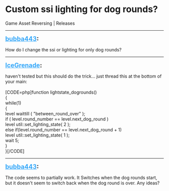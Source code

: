 # Custom ssi lighting for dog rounds?
Game Asset Reversing | Releases

---
<strong style="font-size: 1.4em;"><span style="text-decoration: underline;text-decoration-color: #34a7f9;"><span style="color:#34a7f9;">bubba443</span></span>:</strong>

<p>How do I change the ssi or lighting for only dog rounds?</p>

---
<strong style="font-size: 1.4em;"><span style="text-decoration: underline;text-decoration-color: #34a7f9;"><span style="color:#34a7f9;">IceGrenade</span></span>:</strong>

<p>haven&#39;t tested but this should do the trick... just thread this at the bottom of your main:<br /><br />[CODE=php]function lightstate_dogrounds()<br />{<br />    while(1)<br />    {<br />        level waittill ( &quot;between_round_over&quot; );<br />        if ( level.round_number == level.next_dog_round )<br />            level util::set_lighting_state( 2 );<br />        else if(level.round_number == level.next_dog_round + 1)<br />            level util::set_lighting_state( 1 );<br />        wait 5;<br />    }<br />}[/CODE]</p>

---
<strong style="font-size: 1.4em;"><span style="text-decoration: underline;text-decoration-color: #34a7f9;"><span style="color:#34a7f9;">bubba443</span></span>:</strong>

<p>The code seems to partially work. It Switches when the dog rounds start, but it doesn&#39;t seem to switch back when the dog round is over. Any ideas?</p>
